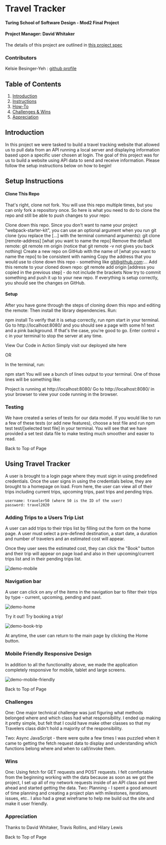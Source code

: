 # Travel Tracker
#### Turing School of Software Design - Mod2 Final Project
#### Project Manager: David Whitaker

The details of this project are outlined in [this project spec](https://frontend.turing.io/projects/travel-tracker.html)

### Contributors
Kelsie Besinger-Yeh : [github profile](https://github.com/kelsiebesingeryeh)


## Table of Contents
1. [Introduction](#introduction)
2. [Instructions](#setup-instructions)
3. [How-To](#using-travel-tracker)
4. [Challenges & Wins](#challenges-&-wins)
5. [Appreciation](#appreciation)

## Introduction
In this project we were tasked to build a travel tracking website that allowed us to pull data from an API running a local server and displaying information based upon a specific user chosen at login. The goal of this project was for us to build a website using API data to send and receive information. Please follow the setup instructions below on how to begin!

## Setup Instructions
#### Clone This Repo
That's right, clone not fork. You will use this repo multiple times, but you can only fork a repository once. So here is what you need to do to clone the repo and still be able to push changes to your repo:

Clone down this repo. Since you don't want to name your project "webpack-starter-kit", you can use an optional argument when you run git clone (you replace the [...] with the terminal command arguments): git clone [remote-address] [what you want to name the repo]
Remove the default remote: git remote rm origin (notice that git remote -v not gives you back nothing)
Create a new repo on GitHub with the name of [what you want to name the repo] to be consistent with naming
Copy the address that you would use to clone down this repo - something like git@github.com:...
Add this remote to your cloned down repo: git remote add origin [address you copied in the previous step] - do not include the brackets
Now try to commit something and push it up to your new repo. If everything is setup correctly, you should see the changes on GitHub.

#### Setup
After you have gone through the steps of cloning down this repo and editing the remote: Then install the library dependencies. Run:

npm install
To verify that it is setup correctly, run npm start in your terminal. Go to http://localhost:8080/ and you should see a page with some h1 text and a pink background. If that's the case, you're good to go. Enter control + c in your terminal to stop the server at any time.

View Our Code in Action
Simply visit our deployed site here

OR

In the terminal, run:

npm start
You will see a bunch of lines output to your terminal. One of those lines will be something like:

Project is running at http://localhost:8080/
Go to http://localhost:8080/ in your browser to view your code running in the browser.

### Testing
We have created a series of tests for our data model. If you would like to run a few of these tests (or add new features), choose a test file and run npm test test/[selected test file] in your terminal. You will see that we have provided a set test data file to make testing much smoother and easier to read.

Back to Top of Page

## Using Travel Tracker
A user is brought to a login page where they must sign in using predefined credentials. Once the user signs in using the credentials below, they are brought to a homepage on load. From here, the user can view all of their trips including current trips, upcoming trips, past trips and pending trips. 

```
username: traveler50 (where 50 is the ID of the user)
password: travel2020
```

### Adding Trips to a Users Trip List
A user can add trips to their trips list by filling out the form on the home page. A user must select a pre-defined destination, a start date, a duration and number of travelers and an estimated cost will appear. 

Once they user sees the estimated cost, they can click the "Book" button and their trip will appear on page load and also in their upcoming/current trips list and in their pending trips list. 

![demo-mobile](https://media.giphy.com/media/sVtSxMHVxlNv9lwWPW/giphy.gif)

### Navigation bar
A user can click on any of the items in the navigation bar to filter their trips by type - current, upcoming, pending and past.

![demo-home](https://i.imgur.com/KkSjkxA.png)

Try it out! Try booking a trip!

![demo-book-trip](https://i.imgur.com/Hp0KjQd.png)

At anytime, the user can return to the main page by clicking the Home button.

### Mobile Friendly Responsive Design
In addition to all the functionality above, we made the application completely responsive for mobile, tablet and large screens.

![demo-mobile-friendly](https://i.imgur.com/61ecB34.png)

Back to Top of Page

### Challenges

One: One major technical challenge was just figuring what methods belonged where and which class had what responsibility. I ended up making it pretty simple, but felt that I could have make other classes so that my Travelers class didn't hold a majority of the responsibility.

Two: Async JavaScript - there were quite a few times I was puzzled when it came to getting the fetch request data to display and understanding which functions belong where and when to call/invoke them.

### Wins
One: Using fetch for GET requests and POST requests. I felt comfortable from the beginning working with the data because as soon as we got the project, I set up all of my network requests inside of an API class and went ahead and started getting the data. 
Two: Planning - I spent a good amount of time planning and creating a project plan with milestones, iterations, issues, etc.. I also had a great wireframe to help me build out the site and make it user friendly. 

### Appreciation
Thanks to David Whitaker, Travis Rollins, and Hilary Lewis

Back to Top of Page
